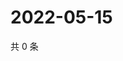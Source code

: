 # 2022-05-15

共 0 条

<!-- BEGIN WEIBO -->
<!-- 最后更新时间 Sun May 15 2022 01:19:31 GMT+0800 (China Standard Time) -->

<!-- END WEIBO -->
